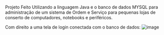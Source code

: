Projeto Feito Utilizando a linguagem Java e o banco de dados MYSQL para administração de um sistema de Ordem e Serviço para pequenas lojas de conserto de computadores, notebooks e periféricos.

Com direito a uma tela de login conectada com o banco de dados: 
![image](https://github.com/HenriqueZolin/prInfoX/assets/160974167/d59ff61e-bdad-4a60-91d3-6f4a9e969718)


